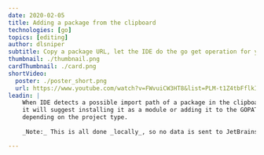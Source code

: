 ```yaml
---
date: 2020-02-05
title: Adding a package from the clipboard
technologies: [go]
topics: [editing]
author: dlsniper
subtitle: Copy a package URL, let the IDE do the go get operation for you
thumbnail: ./thumbnail.png
cardThumbnail: ./card.png
shortVideo:
  poster: ./poster_short.png
  url: https://www.youtube.com/watch?v=FWvuiCW3HT8&list=PLM-t1Z4tbFflkIOaap4P-BV30ZrZwrDld&index=22
leadin: |
    When IDE detects a possible import path of a package in the clipboard,
    it will suggest installing it as a module or adding it to the GOPATH,
    depending on the project type.
    
    _Note:_ This is all done _locally_, so no data is sent to JetBrains.

---
```

